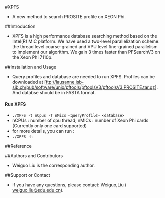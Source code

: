 #XPFS

*  A new method to search PROSITE profile on XEON Phi.

##Introduction
* XPFS is a high performance database searching method based on the Intel(R) MIC platform. We have used a two-level parallelization scheme: the thread level coarse-grained and VPU level fine-grained parallelism to implement our algorithm. We gain 3 times faster than PFSearchV3 on the Xeon Phi 7110p.

##Installation and Usage
* Query profiles and database are needed to run XPFS. Profiles can be downloaded at [ftp://lausanne.isb-sib.ch/pub/software/unix/pftools/pftoolsV3/pftoolsV3.PROSITE.tar.gz]. And databse should be in FASTA format.

#### Run XPFS 
  * `./XPFS -t nCpus -T nMics <queryProfile> <database>` 
  * nCPUs : number of cpu thread; nMICs : number of Xeon Phi cards (Currently only one card supported)
  * for more details, you can run :
  * `./XPFS -h`


##Reference

##Authors and Contributors
* Weiguo Liu is the corresponding author.

##Support or Contact
* If you have any questions, please contact: Weiguo,Liu ( weiguo.liu@sdu.edu.cn).
